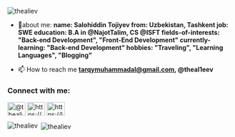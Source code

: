 <p align="left"> <img src="https://komarev.com/ghpvc/?username=thealiev&label=Profile%20views&color=0e75b6&style=flat" alt="thealiev" /> </p>

- 💬about me: **name: Salohiddin Tojiyev from: Uzbekistan, Tashkent job: SWE education: B.A in @NajotTalim, CS @ISFT fields-of-interests: "Back-end Development", "Front-End Development" currently-learning: "Back-end Development" hobbies: "Traveling", "Learning Languages", "Blogging"**

- 📫 How to reach me **tarqymuhammadal@gmail.com, @theal1eev**

<h3 align="left">Connect with me:</h3>
<p align="left">
<a href="https://dev.to/@thealiev" target="blank"><img align="center" src="https://raw.githubusercontent.com/rahuldkjain/github-profile-readme-generator/master/src/images/icons/Social/devto.svg" alt="@thealiev" height="30" width="40" /></a>
<a href="https://linkedin.com/in/https://www.linkedin.com/in/salohiddin-tojiyev-b62a22276/" target="blank"><img align="center" src="https://raw.githubusercontent.com/rahuldkjain/github-profile-readme-generator/master/src/images/icons/Social/linked-in-alt.svg" alt="https://www.linkedin.com/in/salohiddin-tojiyev-b62a22276/" height="30" width="40" /></a>
<a href="https://www.leetcode.com/https://leetcode.com/thealiev/" target="blank"><img align="center" src="https://raw.githubusercontent.com/rahuldkjain/github-profile-readme-generator/master/src/images/icons/Social/leet-code.svg" alt="https://leetcode.com/thealiev/" height="30" width="40" /></a>
</p>

<p><img align="left" src="https://github-readme-stats.vercel.app/api/top-langs?username=thealiev&show_icons=true&locale=en&layout=compact" alt="thealiev" /></p>

<p>&nbsp;<img align="center" src="https://github-readme-stats.vercel.app/api?username=thealiev&show_icons=true&locale=en" alt="thealiev" /></p>
